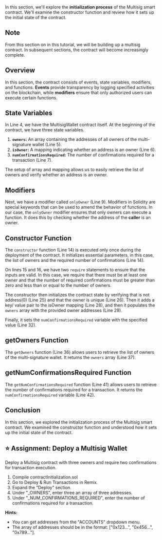 In this section, we'll explore the **initialization process** of the Multisig smart contract. We'll examine the constructor function and review how it sets up the initial state of the contract.

## Note

From this section on in this tutorial, we will be building up a multisig contract. In subsequent sections, the contract will become increasingly complete.

## Overview

In this section, the contract consists of events, state variables, modifiers, and functions. **Events** provide transparency by logging specified activities on the blockchain, while **modifiers** ensure that only authorized users can execute certain functions.

## State Variables

In Line 4, we have the MultisigWallet contract itself. At the beginning of the contract, we have three state variables.

1. **`owners`:** An array containing the addresses of all owners of the multi-signature wallet (Line 5).
2. **`isOwner`:** A mapping indicating whether an address is an owner (Line 6).
3. **`numConfirmationsRequired`:** The number of confirmations required for a transaction (Line 7).

The setup of array and mapping allows us to easily retrieve the list of owners and verify whether an address is an owner.

## Modifiers

Next, we have a modifier called `onlyOwner` (Line 9). Modifiers in Solidity are special keywords that can be used to amend the behavior of functions. In our case, the `onlyOwner` modifier ensures that only owners can execute a function. It does this by checking whether the address of the **caller** is an owner.

## Constructor Function

The `constructor` function (Line 14) is executed only once during the deployment of the contract. It initializes essential parameters, in this case, the list of owners and the required number of confirmations (Line 14).

On lines 15 and 16, we have two `require` statements to ensure that the inputs are valid. In this case, we require that there must be at least one owner and that the number of required confirmations must be greater than zero and less than or equal to the number of owners.

The constructor then initializes the contract state by verifying that is not address(0) (Line 25) and that the owner is unique (Line 26).  Then it adds a key/ value pair to the isOwner mapping (Line 28), and then it populates the `owners` array with the provided owner addresses (Line 29).

Finally, it sets the `numConfirmationsRequired` variable with the specified value (Line 32).

## getOwners Function

The `getOwners` function (Line 36) allows users to retrieve the list of owners of the multi-signature wallet. It returns the `owners` array (Line 37).

## getNumConfirmationsRequired Function

The `getNumConfirmationsRequired` function (Line 41) allows users to retrieve the number of confirmations required for a transaction. It returns the `numConfirmationsRequired` variable (Line 42).

## Conclusion

In this section, we explored the initialization process of the Multisig smart contract. We examined the constructor function and understood how it sets up the initial state of the contract.

## ⭐️ Assignment: Deploy a Multisig Wallet

Deploy a Multisig contract with three owners and require two confirmations for transaction execution.

1. Compile contractInitialization.sol
2. Go to Deploy & Run Transactions in Remix.
3. Expand the "Deploy" section.
4. Under "_OWNERS", enter three an array of three addresses.
5. Under "_NUM_CONFIRMATIONS_REQUIRED", enter the number of confirmations required for a transaction.

**Hints:**

- You can get addresses from the "ACCOUNTS" dropdown menu.
- The array of addresses should be in the format: ["0x123...", "0x456...", "0x789..."].